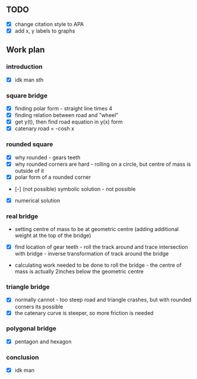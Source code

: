 ## TODO

- [x] change citation style to APA
- [x] add x, y labels to graphs

## Work plan

### introduction
- [x] idk man sth

### square bridge
- [x] finding polar form - straight line times 4
- [x] finding relation between road and ”wheel”
- [x] get y(t), then find road equation in y(x) form
- [x] catenary road = -cosh x

### rounded square
 - [x] why rounded - gears teeth
 - [x] why rounded corners are hard - rolling on a circle, but centre of mass is outside of it
- [x] polar form of a rounded corner
- [-] (not possible) symbolic solution - not possible
- [x] numerical solution

### real bridge
- setting centre of mass to be at geometric centre (adding additional weight at the top of the bridge)
- [x] find location of gear teeth - roll the track around and trace intersection with bridge - inverse transformation of track around the bridge
- calculating work needed to be done to roll the bridge - the centre of mass is actually 2inches below the geometric centre

### triangle bridge
- [x] normally cannot - too steep road and triangle crashes, but with rounded corners its possible
- [x] the catenary curve is steeper, so more friction is needed

### polygonal bridge
- [x] pentagon and hexagon

### conclusion
- [x] idk man
